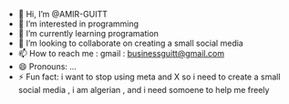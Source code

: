 - 👋 Hi, I’m @AMIR-GUITT
- 👀 I’m interested in programming
- 🌱 I’m currently learning programation
- 💞️ I’m looking to collaborate on creating a small  social media 
- 📫 How to reach me  :  gmail : businessguitt@gmail.com     
- 😄 Pronouns: ...
- ⚡ Fun fact: i want to stop using meta and  X  so i need to create a small social media  ,  i am algerian , and i need somoene to help me freely

<!---
AMIR-GUITT/AMIR-GUITT is a ✨ special ✨ repository because its `README.md` (this file) appears on your GitHub profile.
You can click the Preview link to take a look at your changes.
--->
